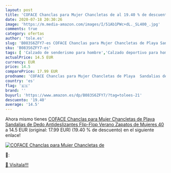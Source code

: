 ```yaml
---
layout: post
title: 'COFACE Chanclas para Mujer Chancletas de al 19.40 % de descuento'
date: 2020-07-18 20:30:26
image: 'https://m.media-amazon.com/images/I/51Ab1PWc+dL._SL400_.jpg'
comments: true
category: ofertas
author: 'tole.es'
slug: 'B083S6ZFY7-es COFACE Chanclas para Mujer Chancletas de Playa Sandalias...'
sku: 'B083S6ZFY7-es'
tags: [ 'Calzado de senderismo para hombre','Calzado deportivo para hombre','Chanclas y sandalias de piscina para hombre','Zapatillas de senderismo para hombre','Zapatillas y calzado deportivo para hombre','Zapatos','Zapatos para hombre','Zapatos y complementos','chanclas','zapatos', ]
actualPrice: 14.5 EUR
currency: EUR
price: 14.5
comparePrice: 17.99 EUR
prodname: 'COFACE Chanclas para Mujer Chancletas de Playa  Sandalias de Dedo  Antideslizantes Flip-Flop Verano Zapatos de Mujeres 40'
country: 'es'
flag: '🇪🇸'
brand: ''
buyurl: 'https://www.amazon.es/dp/B083S6ZFY7/?tag=tolees-21'
descuento: '19.40'
average: '14.5'
---
```


Ahora mismo tienes [COFACE Chanclas para Mujer Chancletas de Playa  Sandalias de Dedo  Antideslizantes Flip-Flop Verano Zapatos de Mujeres 40](https://www.amazon.es/dp/B083S6ZFY7/?tag=tolees-21) a 14.5 EUR (original: 17.99 EUR) (19.40 %  de descuento) en el siguiente enlace!

[![COFACE Chanclas para Mujer Chancletas de](https://m.media-amazon.com/images/I/51Ab1PWc+dL._SL400_.jpg)](https://www.amazon.es/dp/B083S6ZFY7/?tag=tolees-21)

🔎:


[🛒 Visítala!!!](https://www.amazon.es/dp/B083S6ZFY7/?tag=tolees-21)
